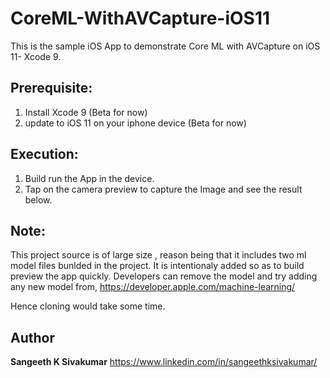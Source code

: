 # CoreML-WithAVCapture-iOS11
This is the sample iOS App to demonstrate Core ML with AVCapture on iOS 11- Xcode 9. 

## Prerequisite:
1. Install Xcode 9 (Beta for now)
2. update to iOS 11 on your iphone device (Beta for now)

## Execution: 
1. Build run the App in the device.
2. Tap on the camera preview to capture the Image and see the result below.


## Note: 
This project source is of large size , reason being that it includes two ml model files bunlded in the project.
It is intentionaly added so as to build preview the app quickly. Developers can remove the model and try adding
any new model from, https://developer.apple.com/machine-learning/ 

Hence cloning would take some time. 




## Author

**Sangeeth K Sivakumar**
https://www.linkedin.com/in/sangeethksivakumar/


